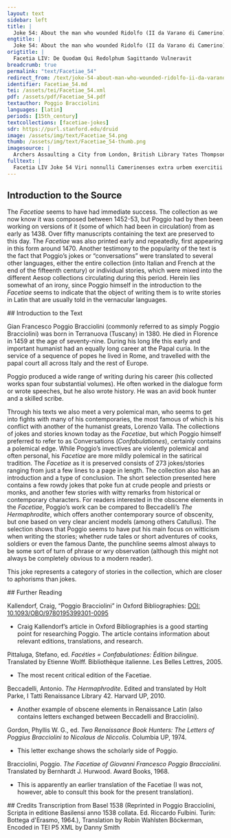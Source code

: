 ```yaml
---
layout: text
sidebar: left
title: |
  Joke 54: About the man who wounded Ridolfo (II da Varano di Camerino) with an arrow | Facetia LIV: De Quodam Qui Redolphum Sagittando Vulneravit
engtitle: |
  Joke 54: About the man who wounded Ridolfo (II da Varano di Camerino) with an arrow
origtitle: |
  Facetia LIV: De Quodam Qui Redolphum Sagittando Vulneravit
breadcrumb: true
permalink: "text/Facetiae_54"
redirect_from: /text/joke-54-about-man-who-wounded-ridolfo-ii-da-varano-di-camerino-arrow
identifier: Facetiae_54.md
tei: /assets/tei/Facetiae_54.xml
pdf: /assets/pdf/Facetiae_54.pdf
textauthor: Poggio Bracciolini
languages: [latin]
periods: [15th_century]
textcollections: [facetiae-jokes]
sdr: https://purl.stanford.edu/druid 
image: /assets/img/text/Facetiae_54.png
thumb: /assets/img/text/Facetiae_54-thumb.png
imagesource: |
  Archers Assaulting a City from London, British Library Yates Thompson MS 12 f.204r [Public Domain]
fulltext: |
  Facetia LIV Joke 54 Viri nonnulli Camerinenses extra urbem exercitii causa sagittando tempus terebant. Some men from Camerino were passing the time outside of the city by practicing archery. Cum quispiam sagittam incautius emisisset, astantem procul Redolphum leviter vulneravit. When one of them fired an arrow carelessly, it happened to lightly wound Ridolfo, who was standing nearby. Capto illo, cum variae de poena inferenda sententiae dicerentur, et, ut quisque acerrime sentiret, ita se maxime Principi gratificaturum putaret, unus censuit manum illi esse amputandum, ne amplius arcu uteretur. The man was captured and different punishments were discussed, some thought it had to be very harsh so that it would be most pleasing to the prince, and one man even thought that the archer’s hand should be amputated so that he could never use a bow again.  Redolphus liberum hominem dimitti iussit, dicens, illam futuram fuisse utilem sententiam, si id ante acceptum vulnus consilium dedisset. But Ridolfo ordered the archer to be set free and said that this would have been a useful punishment, if the man had given the advice before he was wounded. Plena prudentiae et humanitatis responsio. An answer full of wisdom and humanity. 
--- 
```

## Introduction to the Source 
<p>The <em>Facetiae</em> seems to have had immediate success. The collection as we now know it was composed between 1452-53, but Poggio had by then been working on versions of it (some of which had been in circulation) from as early as 1438. Over fifty manuscripts containing the text are preserved to this day. The <em>Facetiae</em> was also printed early and repeatedly, first appearing in this form around 1470. Another testimony to the popularity of the text is the fact that Poggio’s jokes or “conversations” were translated to several other languages, either the entire collection (into Italian and French at the end of the fifteenth century) or individual stories, which were mixed into the different Aesop collections circulating during this period. Herein lies somewhat of an irony, since Poggio himself in the introduction to the <em>Facetiae</em> seems to indicate that the object of writing them is to write stories in Latin that are usually told in the vernacular languages.</p>
## Introduction to the Text 
<p>Gian Francesco Poggio Bracciolini (commonly referred to as simply Poggio Bracciolini) was born in Terranuova (Tuscany) in 1380. He died in Florence in 1459 at the age of seventy-nine. During his long life this early and important humanist had an equally long career at the Papal curia. In the service of a sequence of popes he lived in Rome, and travelled with the papal court all across Italy and the rest of Europe.</p> <p>Poggio produced a wide range of writing during his career (his collected works span four substantial volumes). He often worked in the dialogue form or wrote speeches, but he also wrote history. He was an avid book hunter and a skilled scribe.</p> <p>Through his texts we also meet a very polemical man, who seems to get into fights with many of his contemporaries, the most famous of which is his conflict with another of the humanist greats, Lorenzo Valla. The collections of jokes and stories known today as the <em>Facetiae</em>, but which Poggio himself preferred to refer to as Conversations (<em>Confabulationes</em>), certainly contains a polemical edge. While Poggio’s invectives are violently polemical and often personal, his <em>Facetiae</em> are more mildly polemical in the satirical tradition. The <em>Facetiae</em> as it is preserved consists of 273 jokes/stories ranging from just a few lines to a page in length. The collection also has an introduction and a type of conclusion. The short selection presented here contains a few rowdy jokes that poke fun at crude people and priests or monks, and another few stories with witty remarks from historical or contemporary characters. For readers interested in the obscene elements in the <em>Facetiae</em>, Poggio’s work can be compared to Beccadelli’s <em>The</em> <em>Hermaphrodite</em>, which offers another contemporary source of obscenity, but one based on very clear ancient models (among others Catullus). The selection shows that Poggio seems to have put his main focus on witticism when writing the stories; whether rude tales or short adventures of cooks, soldiers or even the famous Dante, the punchline seems almost always to be some sort of turn of phrase or wry observation (although this might not always be completely obvious to a modern reader).</p> <p dir="ltr" id="docs-internal-guid-45a1d60d-7fff-0c9e-0d3c-bffa1d8ad628">This joke represents a category of stories in the collection, which are closer to aphorisms than jokes.</p>
## Further Reading 
<p>Kallendorf, Craig, “Poggio Bracciolini” in Oxford Bibliographies: <a href="https://www.oxfordbibliographies.com/view/document/obo-9780195399301/obo-9780195399301-0095.xml">DOI: 10.1093/OBO/9780195399301-0095</a></p> <ul> <li>Craig Kallendorf’s article in Oxford Bibliographies is a good starting point for researching Poggio. The article contains information about relevant editions, translations, and research.</li> </ul> <p>Pittaluga, Stefano, ed. <em>Facéties = Confabulationes: Édition bilingue.</em> Translated by Etienne Wolff. Bibliothèque italienne. Les Belles Lettres, 2005.</p> <ul> <li>The most recent critical edition of the Facetiae.</li> </ul> <p>Beccadelli, Antonio. <em>The Hermaphrodite</em>. Edited and translated by Holt Parke, I Tatti Renaissance Library 42. Harvard UP, 2010.</p> <ul> <li>Another example of obscene elements in Renaissance Latin (also contains letters exchanged between Beccadelli and Bracciolini).</li> </ul> <p>Gordon, Phyllis W. G., ed. <em>Two Renaissance Book Hunters: The Letters of Poggius Bracciolini to Nicolaus de Niccolis</em>. Columbia UP, 1974.</p> <ul> <li>This letter exchange shows the scholarly side of Poggio.</li> </ul> <p>Bracciolini, Poggio. <em>The Facetiae of Giovanni Francesco Poggio Bracciolini</em>. Translated by Bernhardt J. Hurwood. Award Books, 1968.</p> <ul> <li>This is apparently an earlier translation of the Facetiae (I was not, however, able to consult this book for the present translation).</li> </ul>
## Credits
Transcription from Basel 1538 (Reprinted in Poggio Bracciolini, Scripta in editione Basilensi anno 1538 collata. Ed. Riccardo Fulbini. Turin: Bottega d'Erasmo, 1964.), Translation by Robin Wahlsten Böckerman, Encoded in TEI P5 XML by Danny Smith

